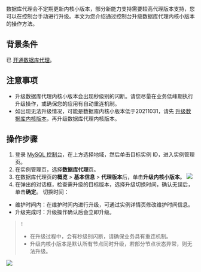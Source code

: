 数据库代理会不定期更新内核小版本，部分新能力支持需要较高代理版本支持，您可以在控制台手动进行升级。本文为您介绍通过控制台升级数据库代理内核小版本的操作方法。

## 背景条件
已 [开通数据库代理](https://cloud.tencent.com/document/product/236/82231)。

## 注意事项
- 升级数据库代理内核小版本会出现秒级别的闪断。请您尽量在业务低峰期执行升级操作，或确保您的应用有自动重连机制。
- 如出现无法升级情况，可能是数据库内核小版本低于20211031，请先 [升级数据库内核版本](https://cloud.tencent.com/document/product/236/45522)，再升级数据库代理内核版本。

## 操作步骤
1. 登录 [MySQL 控制台](https://console.cloud.tencent.com/cdb)，在上方选择地域，然后单击目标实例 ID，进入实例管理页。
2. 在实例管理页，选择**数据库代理**页。
3. 在数据库代理页的**概览** > **基本信息** > **代理版本**后，单击**升级内核小版本**。
![](https://qcloudimg.tencent-cloud.cn/raw/7c23dff31335549d4404e3e658d1493b.png)
4. 在弹出的对话框，检查需升级的目标版本，选择升级切换时间，确认无误后，单击**确定**。
切换时间：
  - 维护时间内：在维护时间内进行升级，可通过实例详情页修改维护时间信息。
  - 升级完成时：升级操作确认后会立即升级。
>!
>- 在升级过程中，会有秒级别闪断，请确保业务具有重连机制。
>- 升级内核小版本是默认所有节点同时升级，若部分节点状态异常，则无法升级。
>
![](https://qcloudimg.tencent-cloud.cn/raw/3576ff3c9977e5d53acd1528e0191240.png)
